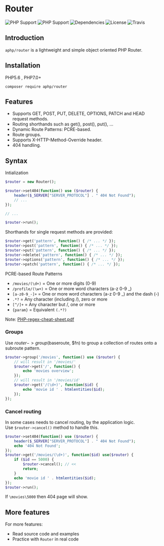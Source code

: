 # Router

![PHP Support](https://img.shields.io/badge/php%20tested-5.6-brightgreen.svg)
![PHP Support](https://img.shields.io/badge/php%20tested-7.1-brightgreen.svg)
![Dependencies](https://img.shields.io/badge/dependencies-none-brightgreen.svg)
![License](https://img.shields.io/badge/license-MIT-green.svg)
![Travis](https://api.travis-ci.org/GonistLelatel/aphp_router.svg?branch=master)

## Introduction

`aphp/router` is a lightweight and simple object oriented PHP Router.

## Installation
PHP5.6 , PHP7.0+

`composer require aphp/router`

## Features

* Supports GET, POST, PUT, DELETE, OPTIONS, PATCH and HEAD request methods.
* Routing shorthands such as get(), post(), put(), …
* Dynamic Route Patterns: PCRE-based.
* Route groups.
* Supports X-HTTP-Method-Override header.
* 404 handling.

## Syntax
Intialization
```php
$router = new Router();

$router->set404(function() use ($router) {
	header($_SERVER["SERVER_PROTOCOL"] . " 404 Not Found");
	// ...
});

// ...

$router->run();
```
Shorthands for single request methods are provided:
```php
$router->get('pattern', function() { /* ... */ });
$router->post('pattern', function() { /* ... */ });
$router->put('pattern', function() { /* ... */ });
$router->delete('pattern', function() { /* ... */ });
$router->options('pattern', function() { /* ... */ });
$router->patch('pattern', function() { /* ... */ });
```
PCRE-based Route Patterns

* `/movies/(\d+)` = One or more digits (0-9)
* `/profile/(\w+)` = One or more word characters (a-z 0-9 _)
* `[a-z0-9_-]+`  = One or more word characters (a-z 0-9 _) and the dash (-)
* `.*?` = Any character (including /), zero or more
* `[^/]+` = Any character but /, one or more
* `{param}` = Equivalent `(.*?)`

Note: [PHP-regex-cheat-sheet.pdf](https://courses.cs.washington.edu/courses/cse190m/12sp/cheat-sheets/php-regex-cheat-sheet.pdf)
### Groups
Use $router->group($baseroute, $fn) to group a collection of routes onto a subroute pattern.
```php
$router->group('/movies', function() use ($router) {
    // will result in '/movies/'
    $router->get('/', function() {
        echo 'movies overview';
    });
    // will result in '/movies/id'
    $router->get('/(\d+)', function($id) {
        echo 'movie id ' . htmlentities($id);
    });
});
```
### Cancel routing

In some cases needs to cancel routing, by the application logic.<br>
Use `$router->cancel()` method to handle this.

```php 
$router->set404(function() use ($router) {
	header($_SERVER["SERVER_PROTOCOL"] . " 404 Not Found");
	echo '404 Not Found';
});
$router->get('/movies/(\d+)', function($id) use($router) {
	if ($id == 5000) {
		$router->cancel(); // <<
		return;
	}
	echo 'movie id ' . htmlentities($id);
});
$router->run();
```
If `\movies\5000` then 404 page will show.

## More features
For more features:
* Read source code and examples
* Practice with `Router` in real code
